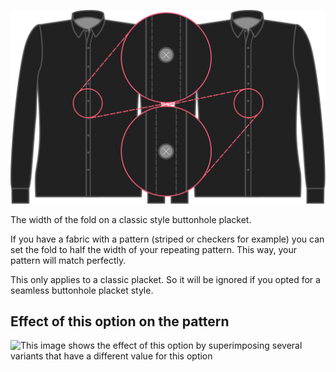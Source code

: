 ![Buttonhole placket fold width](buttonholeplacketfoldwidth.svg)

The width of the fold on a classic style buttonhole placket.

<Note>

If you have a fabric with a pattern (striped or checkers for example) you can set the fold to half the width of your repeating pattern.
This way, your pattern will match perfectly.

This only applies to a classic placket. So it will be ignored if you opted for a seamless buttonhole placket style.

</Note>

## Effect of this option on the pattern

![This image shows the effect of this option by superimposing several variants that have a different value for this option](simon\_buttonholeplacketfoldwidth\_sample.svg "Effect of this option on the pattern")
